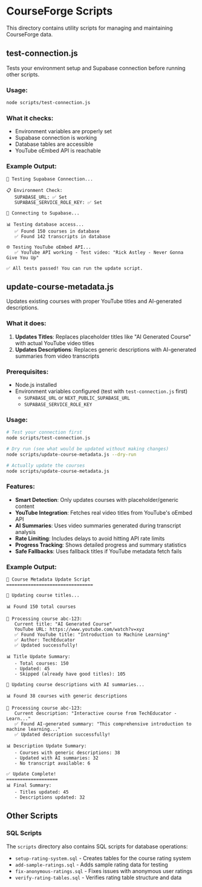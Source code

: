 # CourseForge Scripts

This directory contains utility scripts for managing and maintaining CourseForge data.

## test-connection.js

Tests your environment setup and Supabase connection before running other scripts.

### Usage:

```bash
node scripts/test-connection.js
```

### What it checks:

- Environment variables are properly set
- Supabase connection is working
- Database tables are accessible
- YouTube oEmbed API is reachable

### Example Output:

```
🔧 Testing Supabase Connection...

📋 Environment Check:
   SUPABASE_URL: ✅ Set
   SUPABASE_SERVICE_ROLE_KEY: ✅ Set

🔗 Connecting to Supabase...

📊 Testing database access...
   ✅ Found 150 courses in database
   ✅ Found 142 transcripts in database

🌐 Testing YouTube oEmbed API...
   ✅ YouTube API working - Test video: "Rick Astley - Never Gonna Give You Up"

✅ All tests passed! You can run the update script.
```

## update-course-metadata.js

Updates existing courses with proper YouTube titles and AI-generated descriptions.

### What it does:

1. **Updates Titles**: Replaces placeholder titles like "AI Generated Course" with actual YouTube video titles
2. **Updates Descriptions**: Replaces generic descriptions with AI-generated summaries from video transcripts

### Prerequisites:

- Node.js installed
- Environment variables configured (test with `test-connection.js` first)
  - `SUPABASE_URL` or `NEXT_PUBLIC_SUPABASE_URL`
  - `SUPABASE_SERVICE_ROLE_KEY`

### Usage:

```bash
# Test your connection first
node scripts/test-connection.js

# Dry run (see what would be updated without making changes)
node scripts/update-course-metadata.js --dry-run

# Actually update the courses
node scripts/update-course-metadata.js
```

### Features:

- **Smart Detection**: Only updates courses with placeholder/generic content
- **YouTube Integration**: Fetches real video titles from YouTube's oEmbed API
- **AI Summaries**: Uses video summaries generated during transcript analysis
- **Rate Limiting**: Includes delays to avoid hitting API rate limits
- **Progress Tracking**: Shows detailed progress and summary statistics
- **Safe Fallbacks**: Uses fallback titles if YouTube metadata fetch fails

### Example Output:

```
🚀 Course Metadata Update Script
================================

📝 Updating course titles...

📊 Found 150 total courses

🔄 Processing course abc-123:
   Current title: "AI Generated Course"
   YouTube URL: https://www.youtube.com/watch?v=xyz
   ✅ Found YouTube title: "Introduction to Machine Learning"
   ✅ Author: TechEducator
   ✅ Updated successfully!

📊 Title Update Summary:
   - Total courses: 150
   - Updated: 45
   - Skipped (already have good titles): 105

📝 Updating course descriptions with AI summaries...

📊 Found 38 courses with generic descriptions

🔄 Processing course abc-123:
   Current description: "Interactive course from TechEducator - Learn..."
   ✅ Found AI-generated summary: "This comprehensive introduction to machine learning..."
   ✅ Updated description successfully!

📊 Description Update Summary:
   - Courses with generic descriptions: 38
   - Updated with AI summaries: 32
   - No transcript available: 6

✅ Update Complete!
===================
📊 Final Summary:
   - Titles updated: 45
   - Descriptions updated: 32
```

## Other Scripts

### SQL Scripts

The `scripts` directory also contains SQL scripts for database operations:

- `setup-rating-system.sql` - Creates tables for the course rating system
- `add-sample-ratings.sql` - Adds sample rating data for testing
- `fix-anonymous-ratings.sql` - Fixes issues with anonymous user ratings
- `verify-rating-tables.sql` - Verifies rating table structure and data 
